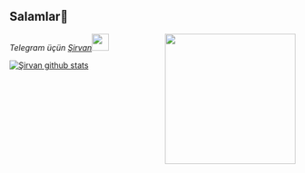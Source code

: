 
## Salamlar👋

<img align='right' src="https://media.giphy.com/media/BemKqR9RDK4V2/giphy.gif" width="230">

<p><em>Telegram üçün <a href="http://www.telegram.com/sirvan456">Şirvan</a><img src="https://media.giphy.com/media/BemKqR9RDK4V2/giphy.gif" width="30"> 

</em></p>

[![Şirvan github stats](https://github-readme-stats.vercel.app/api?username=goqerti&show_icons=true&theme=cobalt&count_private=true)](https://github.com/goqerti)

